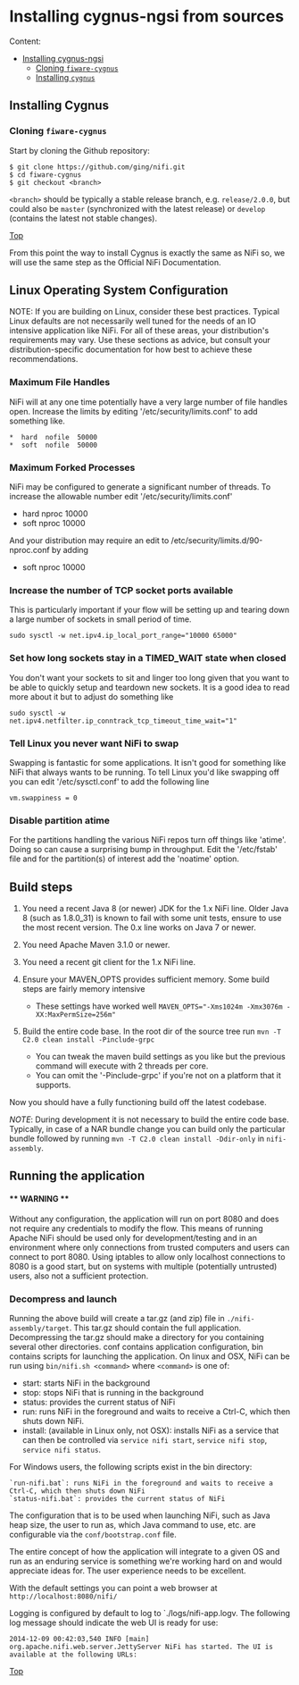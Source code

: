 # <a name="top"></a>Installing cygnus-ngsi from sources
Content:

* [Installing cygnus-ngsi](#section1)
    * [Cloning `fiware-cygnus`](#section1.1)
    * [Installing `cygnus`](#section1.2)

## <a name="section2"></a>Installing Cygnus
### <a name="section2.1"></a>Cloning `fiware-cygnus`
Start by cloning the Github repository:

    $ git clone https://github.com/ging/nifi.git
    $ cd fiware-cygnus
    $ git checkout <branch>

`<branch>` should be typically a stable release branch, e.g. `release/2.0.0`, but could also be `master` (synchronized with the latest release) or `develop` (contains the latest not stable changes).

[Top](#top)

From this point the way to install Cygnus is exactly the same as
NiFi so, we will use the same step as the Official NiFi Documentation.

## Linux Operating System Configuration

NOTE: If you are building on Linux, consider these best practices. Typical Linux defaults are not necessarily well tuned for the needs of an IO intensive application like NiFi.
For all of these areas, your distribution's requirements may vary. Use these sections as advice, but consult your distribution-specific documentation for how best to achieve these recommendations.

### Maximum File Handles

NiFi will at any one time potentially have a very large number of file handles open. Increase the limits by
editing '/etc/security/limits.conf' to add something like.

```
*  hard  nofile  50000
*  soft  nofile  50000
```
### Maximum Forked Processes

NiFi may be configured to generate a significant number of threads. To increase the allowable number edit '/etc/security/limits.conf'
* hard nproc 10000
* soft nproc 10000

And your distribution may require an edit to /etc/security/limits.d/90-nproc.conf by adding
* soft nproc 10000

### Increase the number of TCP socket ports available

This is particularly important if your flow will be setting up and tearing down a large number of sockets in small period of time.

```
sudo sysctl -w net.ipv4.ip_local_port_range="10000 65000"
```

### Set how long sockets stay in a TIMED_WAIT state when closed

You don't want your sockets to sit and linger too long given that you want to be able to quickly setup and teardown new sockets. It is a good idea to read more about
it but to adjust do something like
```
sudo sysctl -w net.ipv4.netfilter.ip_conntrack_tcp_timeout_time_wait="1"
```
### Tell Linux you never want NiFi to swap
Swapping is fantastic for some applications. It isn't good for something like
NiFi that always wants to be running. To tell Linux you'd like swapping off you
can edit '/etc/sysctl.conf' to add the following line
```
vm.swappiness = 0
```
### Disable partition atime

For the partitions handling the various NiFi repos turn off things like 'atime'.
Doing so can cause a surprising bump in throughput. Edit the '/etc/fstab' file
and for the partition(s) of interest add the 'noatime' option.

## Build steps

   1. You need a recent Java 8 (or newer) JDK for the 1.x NiFi line. Older Java 8 (such as 1.8.0_31) is known to fail with some unit tests, ensure to use the most recent version. The 0.x line works on Java 7 or newer.
   2. You need Apache Maven 3.1.0 or newer.
   3. You need a recent git client for the 1.x NiFi line.
   4. Ensure your MAVEN_OPTS provides sufficient memory. Some build steps are fairly memory intensive
        * These settings have worked well `MAVEN_OPTS="-Xms1024m -Xmx3076m -XX:MaxPermSize=256m"`
   5. Build the entire code base. In the root dir of the source tree run `mvn -T C2.0 clean install -Pinclude-grpc`
   
        * You can tweak the maven build settings as you like but the previous command will execute with 2 threads per core.
        * You can omit the '-Pinclude-grpc' if you're not on a platform that it supports.

Now you should have a fully functioning build off the latest codebase.

*NOTE*: During development it is not necessary to build the entire code base. Typically, in case of a NAR bundle change you can build only the particular bundle followed by running `mvn -T C2.0 clean install -Ddir-only` in `nifi-assembly`.

## Running the application
#### ** WARNING **

Without any configuration, the application will run on port 8080 and does not require any credentials to modify
the flow. This means of running Apache NiFi should be used only for development/testing and in an environment where only
connections from trusted computers and users can connect to port 8080. Using iptables to allow only localhost connections
to 8080 is a good start, but on systems with multiple (potentially untrusted) users, also not a sufficient protection.

### Decompress and launch

Running the above build will create a tar.gz (and zip) file in `./nifi-assembly/target`. This tar.gz should
contain the full application. Decompressing the tar.gz should make a directory for you containing several other
directories. conf contains application configuration, bin contains scripts
for launching the application. On linux and OSX, NiFi can be run using `bin/nifi.sh <command>` where
`<command>` is one of:

   * start: starts NiFi in the background
   * stop: stops NiFi that is running in the background
   * status: provides the current status of NiFi
   * run: runs NiFi in the foreground and waits to receive a Ctrl-C, which then shuts down NiFi.
   * install: (available in Linux only, not OSX): installs NiFi as a service that can then be controlled
     via `service nifi start`, `service nifi stop`, `service nifi status`.

For Windows users, the following scripts exist in the bin directory:

    `run-nifi.bat`: runs NiFi in the foreground and waits to receive a Ctrl-C, which then shuts down NiFi
    `status-nifi.bat`: provides the current status of NiFi

The configuration that is to be used when launching NiFi, such as Java heap size, the user
to run as, which Java command to use, etc. are configurable via the `conf/bootstrap.conf` file.

The entire concept of how the application will integrate to a given OS and run as an
enduring service is something we're working hard on and would appreciate ideas for. The user experience needs to
be excellent.

With the default settings you can point a web browser at `http://localhost:8080/nifi/`

Logging is configured by default to log to `./logs/nifi-app.logv. The following log message should indicate the web UI
is ready for use:
```
2014-12-09 00:42:03,540 INFO [main] org.apache.nifi.web.server.JettyServer NiFi has started. The UI is available at the following URLs:
```

[Top](#top)
